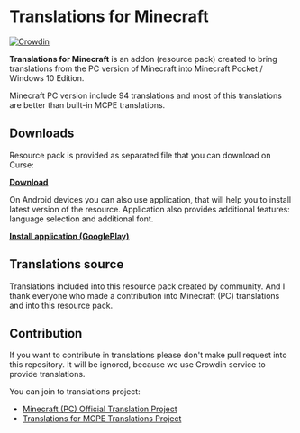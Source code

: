 # Translations for Minecraft


[![Crowdin](https://d322cqt584bo4o.cloudfront.net/translations-for-minecraft/localized.svg)](http://translate.fromgate.me/project/translations-for-minecraft)


**Translations for Minecraft** is an addon (resource pack) created to bring translations from the PC version of Minecraft into Minecraft Pocket / Windows 10 Edition.

Minecraft PC version include 94 translations and most of this translations are better than built-in MCPE translations.

## Downloads 

Resource pack is provided as separated file that you can download on Curse:
 
**[Download](https://mods.curse.com/mc-addons/minecraft/253111-translations-for-minecraft)**

On Android devices you can also use application, that will help you to install latest version of the resource. Application also provides additional features: language selection and additional font.

**[Install application (GooglePlay)](https://play.google.com/store/apps/details?id=ru.fromgate.minecrafttranslator)**

## Translations source

Translations included into this resource pack created by community. And I thank everyone who made a contribution into Minecraft (PC) translations and into this resource pack.


## Contribution

If you want to contribute in translations please don't make pull request into this repository. It will be ignored, because we use Crowdin service to provide translations.

You can join to translations project:

- [Minecraft (PC) Official Translation Project](https://crowdin.com/project/minecraft/) 
- [Translations for MCPE Translations Project](https://crowdin.com/project/translations-for-minecraft)   


